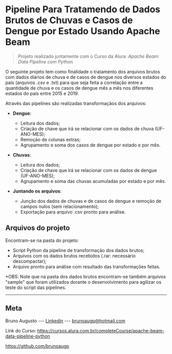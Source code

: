 # Pipeline Para Tratamendo de Dados Brutos de Chuvas e Casos de Dengue por Estado Usando Apache Beam

>Projeto realizado juntamente com o Curso da Alura:  _Apache Beam: Data Pipeline com Python_

O seguinte projeto tem como finalidade o tratamento dos arquivos brutos com dados diários de chuva e de casos de dengue nos diversos estados do país (arquivos .csv e .txt) para que seja feita a correlação entre a quantidade de chuva e os casos de dengue mês a mês nos diferentes estados do país entre 2015 e 2019.

Através das pipelines são realizadas transformaçãos dos arquivos:
- **Dengue**:
    - Leitura dos dados;
    - Criação de chave que irá se relacionar com os dados de chuva (UF-ANO-MES);
    - Remoção de colunas extras;
    - Agrupamento e soma dos casos de dengue por estado e por mês.

- **Chuvas**:
    - Leitura dos dados;
    - Criação de chave que irá se relacionar com os dados de dengue (UF-ANO-MES);
    - Agrupamento e soma das chuvas acumuladas por estado e por mês.

- **Juntando os arquivos**:
    - Junção dos dados de chuvas e de casos de dengue e remoção de campos nulos (sem relacionamento);
    - Exportação para arquivo .csv pronto para análise.

## Arquivos do projeto

Encontram-se na pasta do projeto:
* Script Python da pipeline de transformação dos dados brutos;
* Arquivos com os dados brutos recebidos (.rar: necessário descompactar);
* Arquivo pronto para análise com resultado das transformações feitas.

*OBS: Note que na pasta dos dados brutos encontram-se também arquivos "sample" que foram utilizados dorante o desenvolvimento para agilizar os teste do script das pipelines.

-----------------------------
## Meta

Bruno Augusto --- [Linkedin](https://www.linkedin.com/in/brunoaugp/) --- brunoaugp@hotmail.com

Link do Curso:  https://cursos.alura.com.br/completeCourse/apache-beam-data-pipeline-python


<https://github.com/brunoaugp>


